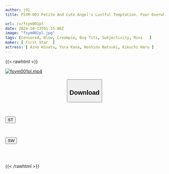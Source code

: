 ```yaml
---
author: j91
title: FSYM-001 Petite And Cute Angel's Lustful Temptation. Four Overwhelmingly Cute Angels And A Subjective Blowjob Session! 2 SEX, 4 Blowjobs, 2 Creampies, A Total Of 6 Ejaculations

url: /v/fsym001pl
date: 2024-10-13T01:15:00Z
image: "fsym001pl.jpg"
tags: [Censored, Blow, Creampie, Big Tits, Subjectivity, Mini	]
maker: [ First Star  ]
actress: [ Aino Hinata, Yura Kana, Hoshino Natsuki, Kikuchi Haru ]
---
```



{{< rawhtml >}}

<div class="video" data-videoid="qgea80kgAPT1b3">
    <a href="javascript:;">
        <img src="/v/fsym001pl/fsym001pl.jpg" width="WIDTH" height="HEIGHT" alt="fsym001pl.mp4" loading="lazy">
    </a>
</div>

<script type="text/javascript" src="https://j91.asia/asset/on-demand-st.js"></script>

<br>
  <link rel="stylesheet" href="https://j91.asia/asset/bs5.css">
  
  <center>
  <button class="btn btn-primary" type="button" data-bs-toggle="collapse" data-bs-target=".multi-collapse" aria-expanded="false" aria-controls="multiCollapseExample1 multiCollapseExample2"><h2>Download</h2></button></center>
</p>
<div class="row">
  <div class="col">
    <div class="collapse multi-collapse" id="multiCollapseExample1">
      <div class="card card-body">
	      	      <br>
<div class="buttons">  
<p><a href="/v/fsym001pl/st.html" target="_blank"><button class="btn-hover color-3"><i class="fa fa-download"></i> ST</button></a></p></div>
    </div>
  </div>
</div>
  <div class="col">
    <div class="collapse multi-collapse" id="multiCollapseExample2">
      <div class="card card-body">
	      <br>
<div class="buttons">
<p><a href="/v/fsym001pl/sw.html" target="_blank"><button class="btn-hover color-2"><i class="fa fa-download"></i> SW</button></a></p></div>
<br><br>
      </div>
    </div>
  </div>
</div>

{{< /rawhtml >}}